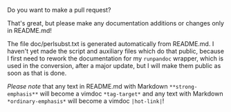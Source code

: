 Do you want to make a pull request?

That's great, but please make any documentation additions or changes only in README.md!

The file doc/perlsubst.txt is generated automatically from README.md. I haven't yet made the script and auxiliary files which do that public, because I first need to rework the documentation for my `runpandoc` wrapper, which is used in the conversion, after a major update, but I will make them public as soon as that is done.

*Please note* that any text in README.md with Markdown `**strong-emphasis**` will become a vimdoc `*tag-target*` and any text with Markdown `*ordinary-emphasis*` will become a vimdoc `|hot-link|`!
